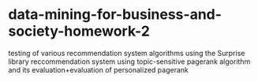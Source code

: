 # data-mining-for-business-and-society-homework-2
testing of various recommendation system algorithms using the Surprise library
reccommendation system using topic-sensitive pagerank algorithm and its evaluation+evaluation of personalized pagerank
